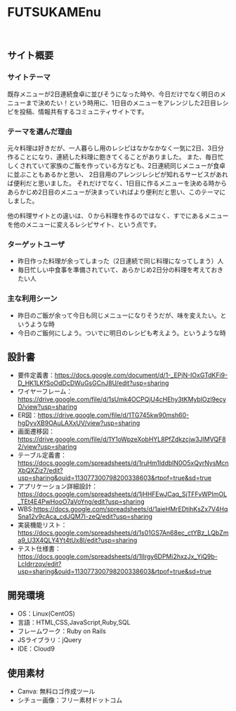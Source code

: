 # FUTSUKAMEnu
<!--ここにアプリ名を入力-->
​
## サイト概要
### サイトテーマ
<!--何を『目的』とし、どのような『分類』なのかを簡潔に書く-->
既存メニューが2日連続食卓に並びそうになった時や、今日だけでなく明日のメニューまで決めたい！という時用に、1日目のメニューをアレンジした2日目レシピを投稿、情報共有するコミュニティサイトです。
### テーマを選んだ理由
<!--なぜこのようなテーマにしたかを説明する-->
元々料理は好きだが、一人暮らし用のレシピはなかなかなく一気に2日、3日分作ることになり、連続した料理に飽きてくることがありました。
また、毎日忙しくされていて家族のご飯を作っている方なども、2日連続同じメニューが食卓に並ぶこともあるかと思い、 2日目用のアレンジレシピが知れるサービスがあれば便利だと思いました。
それだけでなく、1日目に作るメニューを決める時からあらかじめ2日目のメニューが決まっていればより便利だと思い、このテーマにしました。

他の料理サイトとの違いは、０から料理を作るのではなく、すでにあるメニューを他のメニューに変えるレシピサイト、という点です。
### ターゲットユーザ
<!--誰に使ってもらうかを具体的に記載する-->
* 昨日作った料理が余ってしまった（2日連続で同じ料理になってしまう）人
* 毎日忙しい中食事を準備されていて、あらかじめ2日分の料理を考えておきたい人
​
### 主な利用シーン
<!--どのような時に使うのかの状況を記載すること-->
* 昨日のご飯が余って今日も同じメニューになりそうだが、味を変えたい。というような時
* 今日のご飯何にしよう。ついでに明日のレシピも考えよう。というような時

## 設計書
* 要件定義書：https://docs.google.com/document/d/1-_EPjN-IOxGTdKFi9-D_HK1LKfSoOdDcDWuGsGCnJ8U/edit?usp=sharing
* ワイヤーフレーム：https://drive.google.com/file/d/1sUmk4OCPQjU4cHEhy3tKMyblOzl9ecyD/view?usp=sharing
* ER図：https://drive.google.com/file/d/1TG745kw90msh60-hgDyvXB9OAuLAXxUV/view?usp=sharing
* 画面遷移図：https://drive.google.com/file/d/1Y1oWpzeXobHYL8PfZdkzcjw3JlMVQF82/view?usp=sharing
* テーブル定義書：https://docs.google.com/spreadsheets/d/1ruHm1lddbIN0O5xQyrNysMcnXbQXZiz7/edit?usp=sharing&ouid=113077300798200338603&rtpof=true&sd=true
* アプリケーション詳細設計：https://docs.google.com/spreadsheets/d/1jHHFEwJCaq_SjTFFvWPImOL_TEt4E4PwHooO7aVoYng/edit?usp=sharing
* WBS:https://docs.google.com/spreadsheets/d/1aieHMrEDtihKsZx7V4HqSna12v9cAca_cdJQM7I-zeQ/edit?usp=sharing
* 実装機能リスト：https://docs.google.com/spreadsheets/d/1s01GS7An68ec_ctYBz_LQbZma9_U3X4QLY4Yt4tUx8I/edit?usp=sharing
* テスト仕様書：https://docs.google.com/spreadsheets/d/1IIrgy6DPMi2hxzJx_YiQ9b-LcIdrrzqv/edit?usp=sharing&ouid=113077300798200338603&rtpof=true&sd=true

## 開発環境
- OS：Linux(CentOS)
- 言語：HTML,CSS,JavaScript,Ruby,SQL
- フレームワーク：Ruby on Rails
- JSライブラリ：jQuery
- IDE：Cloud9
​
## 使用素材
* Canva: 無料ロゴ作成ツール
* シチュー画像：フリー素材ドットコム
